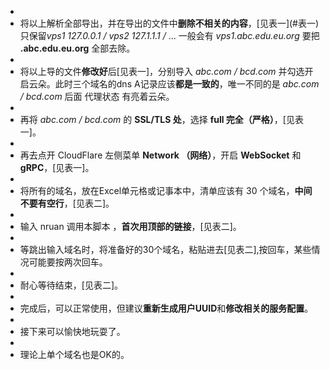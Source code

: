 - <li>将以上解析全部导出，并在导出的文件中<b>删除不相关的内容</b>，[见表一](#表一) 只保留<i>vps1 127.0.0.1 / vps2  127.1.1.1 /</i> ... 一般会有 <i>vps1.abc.edu.eu.org</i> 要把 <b>.abc.edu.eu.org</b> 全部去除。</li>
- <li>将以上导的文件<b>修改好</b>后[见表一]，分别导入 <i>abc.com / bcd.com</i> 并勾选开启云朵。此时三个域名的dns A记录应该<b>都是一致的</b>，唯一不同的是 <i>abc.com / bcd.com</i> 后面 代理状态 有亮着云朵。</li>
- <li>再将 <i>abc.com / bcd.com</i> 的 <b>SSL/TLS 处</b>，选择 <b>full 完全（严格）</b>，[见表一]。</li>
- <li>再去点开 CloudFlare 左侧菜单 <b>Network （网络）</b>，开启 <b>WebSocket</b> 和 <b>gRPC</b>，[见表一]。</li>
- <li>将所有的域名，放在Excel单元格或记事本中，清单应该有 30 个域名，<b>中间不要有空行</b>，[见表二]。</li>
- <li>输入 nruan 调用本脚本 ，<b>首次用顶部的链接</b>，[见表二]。</li>
- <li>等跳出输入域名时，将准备好的30个域名，粘贴进去[见表二],按回车，某些情况可能要按两次回车。</li>
- <li>耐心等待结束，[见表二]。</li>
- <li>完成后，可以正常使用，但建议<b>重新生成用户UUID</b>和<b>修改相关的服务配置</b>。</li>
- <li>接下来可以愉快地玩耍了。</li>
- <li>理论上单个域名也是OK的。</li><br>

[见表一]: #表一
[见表二]: #表二
